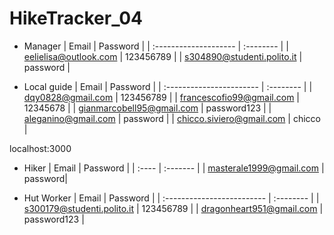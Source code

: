 # HikeTracker_04

- Manager
    | Email                 | Password  |
    | :-------------------- | :-------- |
    | eelielisa@outlook.com | 123456789 |
    | s304890@studenti.polito.it | password |

- Local guide
    | Email                    | Password  |
    | :----------------------- | :-------- |
    | dqy0828@gmail.com        | 123456789 |
    | francescofio99@gmail.com | 12345678  |
    | gianmarcobell95@gmail.com | password123 |
    | aleganino@gmail.com | password |
    | chicco.siviero@gmail.com | chicco |

localhost:3000



- Hiker
    | Email | Password |
    | :---- | :------- |
    | masterale1999@gmail.com | password|
    
- Hut Worker
    | Email                      | Password  |
    | :------------------------- | :-------- |
    | s300179@studenti.polito.it | 123456789 |
    | dragonheart951@gmail.com | password123 |
